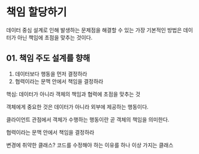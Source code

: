 # 책임 할당하기

데이터 중심 설계로 인해 발생하는 문제점을 해결할 수 있는 가장 기본적인 방법은 데이터가 아닌 
책임에 초점을 맞추는 것이다.


## 01. 책임 주도 설계를 향해
1. 데이터보다 행동을 먼저 결정하라
2. 협력이라는 문맥 안에서 책임을 결정하라

핵심: 데이터가 아니라 객체의 책임과 협력에 초점을 맞추는 것

객체에게 중요한 것은 데이터가 아니라 외부에 제공하는 행동이다.

클라이언트 관점에서 객체가 수행하는 행동이란 곧 객체의 책임을 의미한다.

협력이라는 문맥 안에서 책임을 결정하라


변경에 취약한 클래스?
코드를 수정해야 하는 이유를 하나 이상 가지는 클래스

